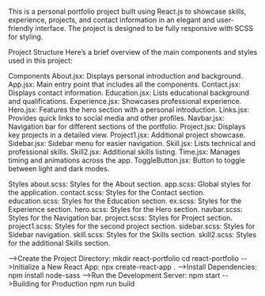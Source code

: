 This is a personal portfolio project built using React.js to showcase skills, experience, projects, and contact information in an elegant and user-friendly interface. The project is designed to be fully responsive with SCSS for styling.

Project Structure
Here’s a brief overview of the main components and styles used in this project:

Components
About.jsx: Displays personal introduction and background.
App.jsx: Main entry point that includes all the components.
Contact.jsx: Displays contact information.
Education.jsx: Lists educational background and qualifications.
Experience.jsx: Showcases professional experience.
Hero.jsx: Features the hero section with a personal introduction.
Links.jsx: Provides quick links to social media and other profiles.
Navbar.jsx: Navigation bar for different sections of the portfolio.
Project.jsx: Displays key projects in a detailed view.
Project1.jsx: Additional project showcase.
Sidebar.jsx: Sidebar menu for easier navigation.
Skill.jsx: Lists technical and professional skills.
Skill2.jsx: Additional skills listing.
Time.jsx: Manages timing and animations across the app.
ToggleButton.jsx: Button to toggle between light and dark modes.

Styles
about.scss: Styles for the About section.
app.scss: Global styles for the application.
contact.scss: Styles for the Contact section.
education.scss: Styles for the Education section.
ex.scss: Styles for the Experience section.
hero.scss: Styles for the Hero section.
navbar.scss: Styles for the Navigation bar.
project.scss: Styles for Project section.
project1.scss: Styles for the second project section.
sidebar.scss: Styles for Sidebar navigation.
skill.scss: Styles for the Skills section.
skill2.scss: Styles for the additional Skills section.

-->Create the Project Directory:
mkdir react-portfolio
cd react-portfolio
-->Initialize a New React App:
npx create-react-app .
-->Install Dependencies:
npm install node-sass
-->Run the Development Server:
npm start
-->Building for Production
npm run build
